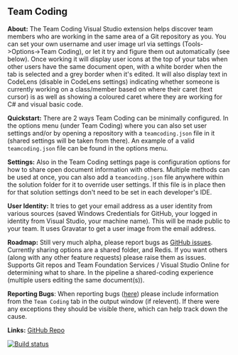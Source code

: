 Team Coding
--

**About:** The Team Coding Visual Studio extension helps discover team members who are working in the same area of a Git repository as you. You can set your own username and user image url via settings (Tools->Options->Team Coding), or let it try and figure them out automatically (see below). Once working it will display user icons at the top of your tabs when other users have the same document open, with a white border when the tab is selected and a grey border when it's edited. It will also display text in CodeLens (disable in CodeLens settings) indicating whether someone is currently working on a class/member based on where their caret (text cursor) is as well as showing a coloured caret where they are working for C# and visual basic code.

**Quickstart:** There are 2 ways Team Coding can be minimally configured.
In the options menu (under Team Coding) where you can also set user settings and/or
by opening a repository with a `teamcoding.json` file in it (shared settings will be taken from there).
An example of a valid `teamcoding.json` file can be found in the options menu.

**Settings:** Also in the Team Coding settings page is configuration options for how to share open document information with others. Multiple methods can be used at once, you can also add a `teamcoding.json` file anywhere within the solution folder for it to override user settings. If this file is in place then for that solution settings don't need to be set in each developer's IDE.

**User Identity:** It tries to get your email address as a user identity from various sources (saved Windows Credentials for GitHub, your logged in identity from Visual Studio, your machine name). This will be made public to your team. It uses Gravatar to get a user image from the email address.

**Roadmap:** Still very much alpha, please report bugs as [GitHub issues](https://github.com/georgeduckett/TeamCoding/issues). Currently sharing options are a shared folder, and Redis. If you want others (along with any other feature requests) please raise them as issues. Supports Git repos and Team Foundation Services / Visual Studio Online for determining what to share. In the pipeline a shared-coding experience (multiple users editing the same document(s)).

**Reporting Bugs**: When reporting bugs ([here](https://github.com/georgeduckett/TeamCoding/issues)) please include information from the `Team Coding` tab in the output window (if relevent). If there were any exceptions they should be visible there, which can help track down the cause.

**Links:** [GitHub Repo](https://github.com/georgeduckett/TeamCoding/)

[![Build status](https://ci.appveyor.com/api/projects/status/vqgmu9893sxn3p7m?svg=true)](https://ci.appveyor.com/project/georgeduckett/teamcoding)